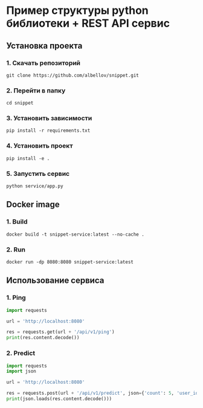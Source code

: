# Пример структуры python библиотеки + REST API сервис

## Установка проекта
### 1. Скачать репозиторий
```
git clone https://github.com/albellov/snippet.git
```

### 2. Перейти в папку
```
cd snippet
```

### 3. Установить зависимости
```
pip install -r requirements.txt
```

### 4. Установить проект
```
pip install -e .
```

### 5. Запустить сервис
```
python service/app.py
```

## Docker image
### 1. Build
```
docker build -t snippet-service:latest --no-cache .
```
### 2. Run
```
docker run -dp 8080:8080 snippet-service:latest
```

## Использование сервиса
### 1. Ping
```python
import requests

url = 'http://localhost:8080'

res = requests.get(url + '/api/v1/ping')
print(res.content.decode())
```
### 2. Predict
```python
import requests
import json

url = 'http://localhost:8080'

res = requests.post(url + '/api/v1/predict', json={'count': 5, 'user_id': '125235235235'})
print(json.loads(res.content.decode()))
```
